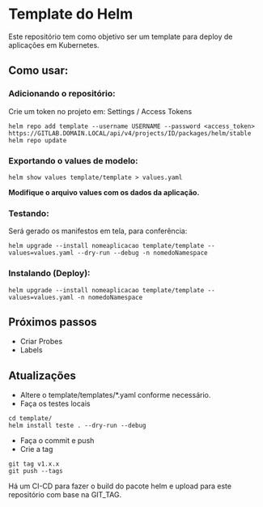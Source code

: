 # Template do Helm 

Este repositório tem como objetivo ser um template para deploy de aplicações em Kubernetes.

## Como usar:

### Adicionando o repositório:
Crie um token no projeto em: Settings / Access Tokens
```
helm repo add template --username USERNAME --password <access_token>  https://GITLAB.DOMAIN.LOCAL/api/v4/projects/ID/packages/helm/stable
helm repo update
```

### Exportando o values de modelo:
```
helm show values template/template > values.yaml 
```
**Modifique o arquivo values com os dados da aplicação.**

### Testando:
Será gerado os manifestos em tela, para conferência:
```
helm upgrade --install nomeaplicacao template/template --values=values.yaml --dry-run --debug -n nomedoNamespace
```

### Instalando (Deploy):
```
helm upgrade --install nomeaplicacao template/template --values=values.yaml -n nomedoNamespace
```


## Próximos passos

- Criar Probes
- Labels

## Atualizações

- Altere o template/templates/*.yaml conforme necessário.
- Faça os testes locais 
```
cd template/
helm install teste . --dry-run --debug
```

- Faça o commit e push
- Crie a tag
```
git tag v1.x.x
git push --tags
```

Há um CI-CD para fazer o build do pacote helm e upload para este repositório com base na GIT_TAG.

